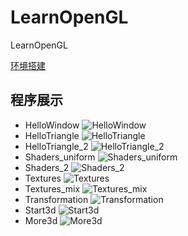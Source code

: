 # LearnOpenGL
LearnOpenGL

[环境搭建](https://www.cnblogs.com/kirito1/p/12219083.html)

## 程序展示
* HelloWindow
![HelloWindow](img/HelloWindow.png)
* HelloTriangle
![HelloTriangle](img/HelloTriangle.png)
* HelloTriangle_2
![HelloTriangle_2](img/HelloTriangle_2.png)
* Shaders_uniform
![Shaders_uniform](img/Shaders_uniform.gif)
* Shaders_2
![Shaders_2](img/Shaders_2.png)
* Textures
![Textures](img/Textures.png)
* Textures_mix
![Textures_mix](img/Textures_mix.png)
* Transformation
![Transformation](img/Transformation.gif)
* Start3d
![Start3d](img/Start3d.png)
* More3d
![More3d](img/More3d.gif)
